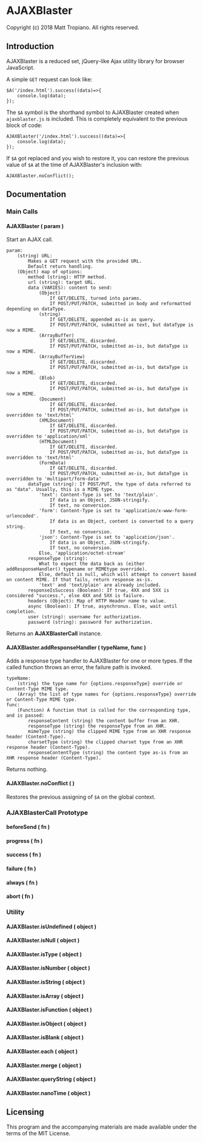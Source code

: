 # AJAXBlaster

Copyright (c) 2018 Matt Tropiano. All rights reserved.

## Introduction

AJAXBlaster is a reduced set, jQuery-like Ajax utility library for browser JavaScript.

A simple `GET` request can look like:

	$A('/index.html').success((data)=>{
		console.log(data);
	});

The `$A` symbol is the shorthand symbol to AJAXBlaster created when `ajaxblaster.js` is included. This
is completely equivalent to the previous block of code:

	AJAXBlaster('/index.html').success((data)=>{
		console.log(data);
	});

If `$A` got replaced and you wish to restore it, you can restore the previous value of `$A` at the time of
AJAXBlaster's inclusion with:

	AJAXBlaster.noConflict();


## Documentation

### Main Calls

#### AJAXBlaster ( param )

Start an AJAX call. 

```
param:
	(string) URL:
		Makes a GET request with the provided URL.
		Default return handling.
	(Object) map of options:
		method (string): HTTP method.
		url (string): target URL.
		data (VARIES): content to send:
			(Object) 
				If GET/DELETE, turned into params. 
				If POST/PUT/PATCH, submitted in body and reformatted depending on dataType.
			(string) 
				If GET/DELETE, appended as-is as query. 
				If POST/PUT/PATCH, submitted as text, but dataType is now a MIME.
			(ArrayBuffer) 
				If GET/DELETE, discarded. 
				If POST/PUT/PATCH, submitted as-is, but dataType is now a MIME.
			(ArrayBufferView) 
				If GET/DELETE, discarded. 
				If POST/PUT/PATCH, submitted as-is, but dataType is now a MIME.
			(Blob) 
				If GET/DELETE, discarded. 
				If POST/PUT/PATCH, submitted as-is, but dataType is now a MIME.
			(Document) 
				If GET/DELETE, discarded. 
				If POST/PUT/PATCH, submitted as-is, but dataType is overridden to 'text/html'
			(XMLDocument) 
				If GET/DELETE, discarded. 
				If POST/PUT/PATCH, submitted as-is, but dataType is overridden to 'application/xml'
			(HTMLDocument) 
				If GET/DELETE, discarded. 
				If POST/PUT/PATCH, submitted as-is, but dataType is overridden to 'text/html'
			(FormData) 
				If GET/DELETE, discarded. 
				If POST/PUT/PATCH, submitted as-is, but dataType is overridden to 'multipart/form-data'
		dataType (string): If POST/PUT, the type of data referred to as "data". Usually, this is a MIME type.
			'text': Content-Type is set to 'text/plain'. 
				If data is an Object, JSON-stringify. 
				If text, no conversion.
			'form': Content-Type is set to 'application/x-www-form-urlencoded'. 
				If data is an Object, content is converted to a query string. 
				If text, no conversion.
			'json': Content-Type is set to 'application/json'. 
				If data is an Object, JSON-stringify. 
				If text, no conversion.
			Else, 'application/octet-stream'
		responseType (string): 
			What to expect the data back as (either addResponseHandler() typename or MIMEtype override).
			Else, default is null, which will attempt to convert based on content MIME. If that fails, return response as-is.
			'text' and 'text/plain' are already included.
		responseIsSuccess (Boolean): If true, 4XX and 5XX is considered "success.", else 4XX and 5XX is failure.
		headers (Object): Map of HTTP Header name to value.
		async (Boolean): If true, asynchronus. Else, wait until completion.
		user (string): username for authorization.
		password (string): password for authorization.
```

Returns an **AJAXBlasterCall** instance.


#### AJAXBlaster.addResponseHandler ( typeName, func )

Adds a response type handler to AJAXBlaster for one or more types.
If the called function throws an error, the failure path is invoked.

```
typeName:
	(string) the type name for {options.responseType} override or Content-Type MIME type.
	(Array) the list of type names for {options.responseType} override or Content-Type MIME type.
func: 
	(Function) A function that is called for the corresponding type, and is passed:
		responseContent (string) the content buffer from an XHR.
		responseType (string) the responseType from an XHR.
		mimeType (string) the clipped MIME type from an XHR response header (Content-Type).
		charsetType (string) the clipped charset type from an XHR response header (Content-Type).
		responseContentType (string) the content type as-is from an XHR response header (Content-Type).
```

Returns nothing.

#### AJAXBlaster.noConflict ( )

Restores the previous assigning of `$A` on the global context.



### AJAXBlasterCall Prototype 

#### beforeSend ( fn )

#### progress ( fn )

#### success ( fn )

#### failure ( fn )

#### always ( fn )

#### abort ( fn )



### Utility

#### AJAXBlaster.isUndefined ( object )

#### AJAXBlaster.isNull ( object )

#### AJAXBlaster.isType ( object )

#### AJAXBlaster.isNumber ( object )

#### AJAXBlaster.isString ( object )

#### AJAXBlaster.isArray ( object )

#### AJAXBlaster.isFunction ( object )

#### AJAXBlaster.isObject ( object )

#### AJAXBlaster.isBlank ( object )

#### AJAXBlaster.each ( object )

#### AJAXBlaster.merge ( object )

#### AJAXBlaster.queryString ( object )

#### AJAXBlaster.nanoTime ( object )


## Licensing

This program and the accompanying materials are made available under the terms of the MIT License.
